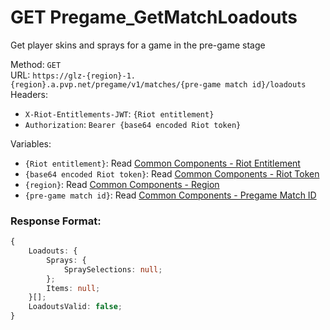 <!--

This file is automatically generated!
Do not edit it directly!
See https://github.com/techchrism/valorant-api-docs/blob/trunk/contributing.md for more information.

-->

# GET Pregame_GetMatchLoadouts

Get player skins and sprays for a game in the pre-game stage  


Method: `GET`  
URL: `https://glz-{region}-1.{region}.a.pvp.net/pregame/v1/matches/{pre-game match id}/loadouts`  
Headers:
 - `X-Riot-Entitlements-JWT`: `{Riot entitlement}`
 - `Authorization`: `Bearer {base64 encoded Riot token}`

Variables:
 - `{Riot entitlement}`: Read [Common Components - Riot Entitlement](../common-components.md#riot-entitlement)
 - `{base64 encoded Riot token}`: Read [Common Components - Riot Token](../common-components.md#riot-token)
 - `{region}`: Read [Common Components - Region](../common-components.md#region)
 - `{pre-game match id}`: Read [Common Components - Pregame Match ID](../common-components.md#pregame-match-id)


### Response Format:
```ts
{
    Loadouts: {
        Sprays: {
            SpraySelections: null;
        };
        Items: null;
    }[];
    LoadoutsValid: false;
}
```
